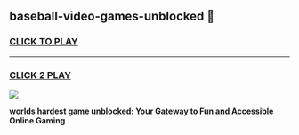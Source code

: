 
## baseball-video-games-unblocked 👋
<h3>
<a href="https://premium.freeplayer.one?title=baseball-video-games-unblocked&ref=14F">CLICK TO PLAY</a></h3>
<hr>

<h3>
<a href="https://premium.freeplayer.one?title=baseball-video-games-unblocked&ref=14F">CLICK 2 PLAY</a>
  
</h3>

<a href="https://premium.freeplayer.one?title=baseball-video-games-unblocked&ref=12F/"><img src="https://clearcache.store/games.png"></a>


**worlds hardest game unblocked: Your Gateway to Fun and Accessible Online Gaming**
